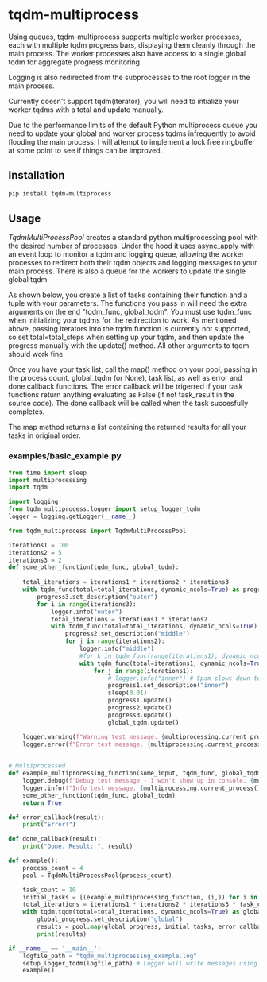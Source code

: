 # tqdm-multiprocess
Using queues, tqdm-multiprocess supports multiple worker processes, each with multiple tqdm progress bars, displaying them cleanly through the main process. The worker processes also have access to a single global tqdm for aggregate progress monitoring.

Logging is also redirected from the subprocesses to the root logger in the main process.

Currently doesn't support tqdm(iterator), you will need to intialize your worker tqdms with a total and update manually.

Due to the performance limits of the default Python multiprocess queue you need to update your global and worker process tqdms infrequently to avoid flooding the main process. I will attempt to implement a lock free ringbuffer at some point to see if things can be improved.

## Installation

```bash
pip install tqdm-multiprocess
```

## Usage

*TqdmMultiProcessPool* creates a standard python multiprocessing pool with the desired number of processes. Under the hood it uses async_apply with an event loop to monitor a tqdm and logging queue, allowing the worker processes to redirect both their tqdm objects and logging messages to your main process. There is also a queue for the workers to update the single global tqdm.

As shown below, you create a list of tasks containing their function and a tuple with your parameters. The functions you pass in will need the extra arguments on the end "tqdm_func, global_tqdm". You must use tqdm_func when initializing your tqdms for the redirection to work. As mentioned above, passing iterators into the tqdm function is currently not supported, so set total=total_steps when setting up your tqdm, and then update the progress manually with the update() method. All other arguments to tqdm should work fine.

Once you have your task list, call the map() method on your pool, passing in the process count, global_tqdm (or None), task list, as well as error and done callback functions. The error callback will be trigerred if your task functions return anything evaluating as False (if not task_result in the source code). The done callback will be called when the task succesfully completes.

The map method returns a list containing the returned results for all your tasks in original order.

### examples/basic_example.py

```python
from time import sleep
import multiprocessing
import tqdm

import logging
from tqdm_multiprocess.logger import setup_logger_tqdm
logger = logging.getLogger(__name__)

from tqdm_multiprocess import TqdmMultiProcessPool

iterations1 = 100
iterations2 = 5
iterations3 = 2
def some_other_function(tqdm_func, global_tqdm):
    
    total_iterations = iterations1 * iterations2 * iterations3
    with tqdm_func(total=total_iterations, dynamic_ncols=True) as progress3:
        progress3.set_description("outer")
        for i in range(iterations3):
            logger.info("outer")
            total_iterations = iterations1 * iterations2
            with tqdm_func(total=total_iterations, dynamic_ncols=True) as progress2:
                progress2.set_description("middle")
                for j in range(iterations2):
                    logger.info("middle")
                    #for k in tqdm_func(range(iterations1), dynamic_ncols=True, desc="inner"):
                    with tqdm_func(total=iterations1, dynamic_ncols=True) as progress1:
                        for j in range(iterations1):
                            # logger.info("inner") # Spam slows down tqdm too much
                            progress1.set_description("inner")
                            sleep(0.01)
                            progress1.update()
                            progress2.update()
                            progress3.update()
                            global_tqdm.update()

    logger.warning(f"Warning test message. {multiprocessing.current_process().name}")
    logger.error(f"Error test message. {multiprocessing.current_process().name}")

        
# Multiprocessed
def example_multiprocessing_function(some_input, tqdm_func, global_tqdm):  
    logger.debug(f"Debug test message - I won't show up in console. {multiprocessing.current_process().name}")
    logger.info(f"Info test message. {multiprocessing.current_process().name}")
    some_other_function(tqdm_func, global_tqdm)
    return True

def error_callback(result):
    print("Error!")

def done_callback(result):
    print("Done. Result: ", result)

def example():
    process_count = 4    
    pool = TqdmMultiProcessPool(process_count)

    task_count = 10
    initial_tasks = [(example_multiprocessing_function, (i,)) for i in range(task_count)]    
    total_iterations = iterations1 * iterations2 * iterations3 * task_count
    with tqdm.tqdm(total=total_iterations, dynamic_ncols=True) as global_progress:
        global_progress.set_description("global")
        results = pool.map(global_progress, initial_tasks, error_callback, done_callback)
        print(results)

if __name__ == '__main__':
    logfile_path = "tqdm_multiprocessing_example.log"
    setup_logger_tqdm(logfile_path) # Logger will write messages using tqdm.write
    example() 
```
